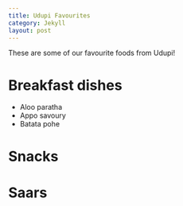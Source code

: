 ```yaml
---
title: Udupi Favourites
category: Jekyll
layout: post
---
```


These are some of our favourite foods from Udupi!

# Breakfast dishes

* Aloo paratha
* Appo savoury
* Batata pohe

# Snacks

# Saars
